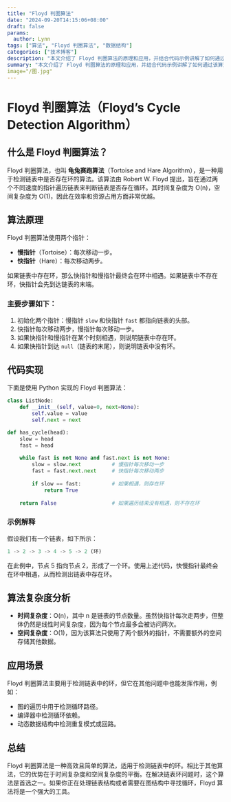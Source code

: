 ```yaml
---
title: "Floyd 判圈算法"
date: "2024-09-20T14:15:06+08:00"
draft: false 
params: 
  author: Lynn
tags: ["算法", "Floyd 判圈算法", "数据结构"]
categories: ["技术博客"]
description: "本文介绍了 Floyd 判圈算法的原理和应用，并结合代码示例讲解了如何通过该算法检测链表中的环。"
summary: "本文介绍了 Floyd 判圈算法的原理和应用，并结合代码示例讲解了如何通过该算法检测链表中的环。"
image="/图.jpg"
---
```


# Floyd 判圈算法（Floyd’s Cycle Detection Algorithm）

## 什么是 Floyd 判圈算法？

Floyd 判圈算法，也叫 **龟兔赛跑算法**（Tortoise and Hare Algorithm），是一种用于检测链表中是否存在环的算法。该算法由 Robert W. Floyd 提出，旨在通过两个不同速度的指针遍历链表来判断链表是否存在循环。其时间复杂度为 O(n)，空间复杂度为 O(1)，因此在效率和资源占用方面非常优越。

## 算法原理

Floyd 判圈算法使用两个指针：
- **慢指针**（Tortoise）：每次移动一步。
- **快指针**（Hare）：每次移动两步。

如果链表中存在环，那么快指针和慢指针最终会在环中相遇。如果链表中不存在环，快指针会先到达链表的末端。

### 主要步骤如下：

1. 初始化两个指针：慢指针 `slow` 和快指针 `fast` 都指向链表的头部。
2. 快指针每次移动两步，慢指针每次移动一步。
3. 如果快指针和慢指针在某个时刻相遇，则说明链表中存在环。
4. 如果快指针到达 `null`（链表的末尾），则说明链表中没有环。

## 代码实现

下面是使用 Python 实现的 Floyd 判圈算法：

```python
class ListNode:
    def __init__(self, value=0, next=None):
        self.value = value
        self.next = next

def has_cycle(head):
    slow = head
    fast = head
    
    while fast is not None and fast.next is not None:
        slow = slow.next          # 慢指针每次移动一步
        fast = fast.next.next     # 快指针每次移动两步
        
        if slow == fast:          # 如果相遇，则存在环
            return True
    
    return False                  # 如果遍历结束没有相遇，则不存在环
```

### 示例解释

假设我们有一个链表，如下所示：

```rust
1 -> 2 -> 3 -> 4 -> 5 -> 2 (环)
```

在此例中，节点 5 指向节点 2，形成了一个环。使用上述代码，快慢指针最终会在环中相遇，从而检测出链表中存在环。

## 算法复杂度分析

- **时间复杂度**：O(n)，其中 n 是链表的节点数量。虽然快指针每次走两步，但整体仍然是线性时间复杂度，因为每个节点最多会被访问两次。
- **空间复杂度**：O(1)，因为该算法只使用了两个额外的指针，不需要额外的空间存储其他数据。

## 应用场景

Floyd 判圈算法主要用于检测链表中的环，但它在其他问题中也能发挥作用，例如：

- 图的遍历中用于检测循环路径。
- 编译器中检测循环依赖。
- 动态数据结构中检测重复模式或回路。

## 总结

Floyd 判圈算法是一种高效且简单的算法，适用于检测链表中的环。相比于其他算法，它的优势在于时间复杂度和空间复杂度的平衡。在解决链表环问题时，这个算法是首选之一。如果你正在处理链表结构或者需要在图结构中寻找循环，Floyd 算法将是一个强大的工具。
